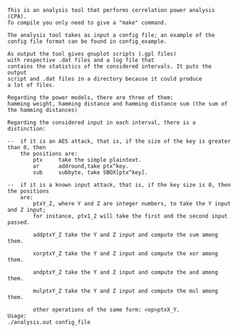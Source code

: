     This is an analysis tool that performs correlation power analysis (CPA).
    To compile you only need to give a "make" command.

    The analysis tool takes as input a config file; an example of the 
    config file format can be found in config_example.

    As output the tool gives gnuplot scripts (.gpl files) 
    with respective .dat files and a log file that 
    contains the statistics of the considered intervals. It puts the output 
    script and .dat files in a directory because it could produce
    a lot of files.

    Regarding the power models, there are three of them:
    hamming weight, hamming distance and hamming distance sum (the sum of the hamming distances)

    Regarding the considered input in each interval, there is a distinction:

    --  if it is an AES attack, that is, if the size of the key is greater than 0, then 
        the positions are:
            ptx     take the simple plaintext.
            ar      addround,take ptx^key.
            sub     subbyte, take SBOX[ptx^key].
            
    --  if it is a known input attack, that is, if the key size is 0, then the positions
        are:
            ptxY_Z, where Y and Z are integer numbers, to take the Y input and Z input;
            for instance, ptx1_2 will take the first and the second input passed.
            
            addptxY_Z take the Y and Z input and compute the sum among them.
            
            xorptxY_Z take the Y and Z input and compute the xor among them.
            
            andptxY_Z take the Y and Z input and compute the and among them.
            
            mulptxY_Z take the Y and Z input and compute the mul among them.
            
            other operations of the same form: <op>ptxX_Y.
    Usage:
    ./analysis.out config_file